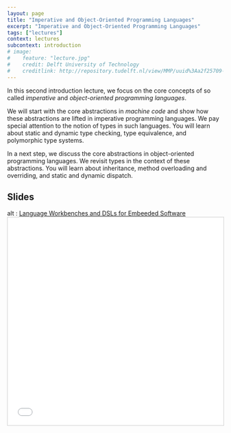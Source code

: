 ```yaml
---
layout: page
title: "Imperative and Object-Oriented Programming Languages"
excerpt: "Imperative and Object-Oriented Programming Languages"
tags: ["lectures"]
context: lectures
subcontext: introduction
# image: 
#    feature: "lecture.jpg"
#    credit: Delft University of Technology
#    creditlink: http://repository.tudelft.nl/view/MMP/uuid%3Aa2f25709-c56e-453e-9394-4a05acf603a4/
---
```


In this second introduction lecture, we focus on the core concepts of so called *imperative* and *object-oriented programming languages*. 

We will start with the core abstractions in *machine code* and show how these abstractions are lifted in imperative programming languages. 
We pay special attention to the notion of types in such languages. 
You will learn about static and dynamic type checking, type equivalence, and polymorphic type systems. 

In a next step, we discuss the core abstractions in object-oriented programming languages. 
We revisit types in the context of these abstractions. 
You will learn about inheritance, method overloading and overriding, and static and dynamic dispatch.

## Slides

<object data="http://www.voelter.de/data/presentations/RobDSL2015.pdf" type="application/pdf" width="595" height="485">
  alt : <a href="http://www.voelter.de/data/presentations/RobDSL2015.pdf">Language Workbenches and DSLs for Embeeded Software</a>
</object>
<iframe src="//www.slideshare.net/slideshow/embed_code/key/bqsfcnoLxUs9IE" width="595" height="485" frameborder="0" marginwidth="0" marginheight="0" scrolling="no" style="border:1px solid #CCC; border-width:1px; margin-bottom:5px; max-width: 100%;" allowfullscreen> </iframe>

